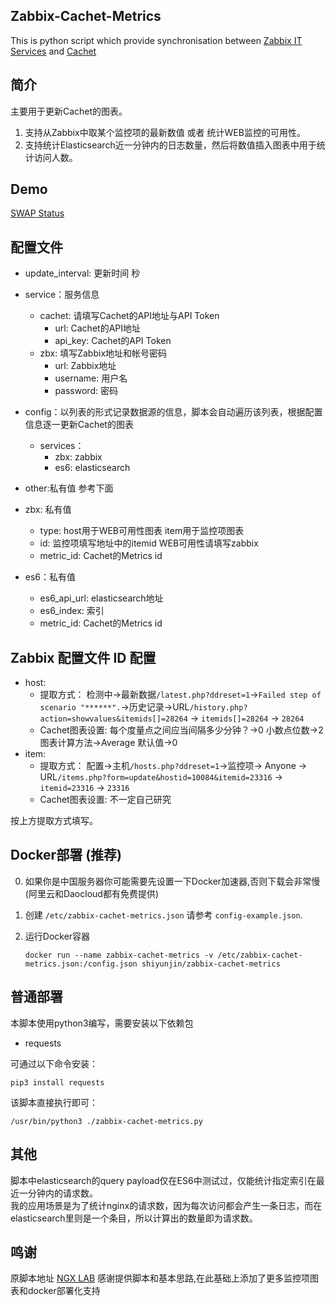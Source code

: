 ## Zabbix-Cachet-Metrics
This is python script which provide synchronisation between [Zabbix IT Services](https://www.zabbix.com/documentation/3.0/manual/it_services)
and [Cachet](https://cachethq.io/)

## 简介
主要用于更新Cachet的图表。
1. 支持从Zabbix中取某个监控项的最新数值 或者 统计WEB监控的可用性。
2. 支持统计Elasticsearch近一分钟内的日志数量，然后将数值插入图表中用于统计访问人数。

## Demo 
[SWAP Status](https://status.swap.wang)


## 配置文件
* update_interval: 更新时间 秒
* service：服务信息
  * cachet: 请填写Cachet的API地址与API Token
    * url: Cachet的API地址
    * api_key: Cachet的API Token
  * zbx: 填写Zabbix地址和帐号密码
    * url: Zabbix地址
    * username: 用户名
    * password: 密码
* config：以列表的形式记录数据源的信息，脚本会自动遍历该列表，根据配置信息逐一更新Cachet的图表
  * services：
    * zbx: zabbix
    * es6: elasticsearch
 * other:私有值 参考下面

* zbx: 私有值
  * type: host用于WEB可用性图表 item用于监控项图表
  * id: 监控项填写地址中的itemid WEB可用性请填写zabbix 
  * metric_id: Cachet的Metrics id
* es6：私有值
  * es6_api_url: elasticsearch地址
  * es6_index: 索引
  * metric_id: Cachet的Metrics id
  

## Zabbix 配置文件 ID 配置
* host:
    * 提取方式： 检测中->最新数据`/latest.php?ddreset=1`->`Failed step of scenario "******".`->历史记录->URL`/history.php?action=showvalues&itemids[]=28264` -> `itemids[]=28264` -> `28264`
    * Cachet图表设置: 每个度量点之间应当间隔多少分钟？->0  小数点位数->2  图表计算方法->Average  默认值->0
* item:
    * 提取方式： 配置->主机`/hosts.php?ddreset=1`->监控项-> Anyone -> URL`/items.php?form=update&hostid=10084&itemid=23316` -> `itemid=23316` -> `23316`
    * Cachet图表设置: 不一定自己研究

按上方提取方式填写。

## Docker部署 (推荐)
0. 如果你是中国服务器你可能需要先设置一下Docker加速器,否则下载会非常慢(阿里云和Daocloud都有免费提供) 

1. 创建 `/etc/zabbix-cachet-metrics.json` 请参考 `config-example.json`.
2. 运行Docker容器
    ```
    docker run --name zabbix-cachet-metrics -v /etc/zabbix-cachet-metrics.json:/config.json shiyunjin/zabbix-cachet-metrics
    ```

## 普通部署
本脚本使用python3编写，需要安装以下依赖包
* requests    

可通过以下命令安装：    
    
    pip3 install requests

该脚本直接执行即可：    
    
    /usr/bin/python3 ./zabbix-cachet-metrics.py    


## 其他
脚本中elasticsearch的query payload仅在ES6中测试过，仅能统计指定索引在最近一分钟内的请求数。    
我的应用场景是为了统计nginx的请求数，因为每次访问都会产生一条日志，而在elasticsearch里则是一个条目，所以计算出的数量即为请求数。

## 鸣谢
原脚本地址 [NGX LAB](https://gitlab.ngx.hk/tc/some-script/tree/master/cachethq) 感谢提供脚本和基本思路,在此基础上添加了更多监控项图表和docker部署化支持
